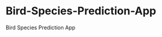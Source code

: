 # Bird-Species-Prediction-App
Bird Species Prediction App
     
          
         
            
             
             
             
        
